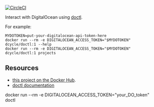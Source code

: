 [![CircleCI](https://circleci.com/gh/dcycle/docker-doctl.svg?style=svg)](https://circleci.com/gh/dcycle/docker-doctl)

Interact with DigitalOcean using [doctl](https://github.com/digitalocean/doctl).

For example:

    MYDOTOKEN=put-your-digitalocean-api-token-here
    docker run --rm -e DIGITALOCEAN_ACCESS_TOKEN="$MYDOTOKEN" dcycle/doctl:1 --help
    docker run --rm -e DIGITALOCEAN_ACCESS_TOKEN="$MYDOTOKEN" dcycle/doctl:1 projects

Resources
-----

* [this project on the Docker Hub](https://hub.docker.com/r/dcycle/doctl/).
* [doctl documentation](https://www.digitalocean.com/community/tutorials/how-to-use-doctl-the-official-digitalocean-command-line-client)

docker run --rm -e DIGITALOCEAN_ACCESS_TOKEN="your_DO_token" doctl

